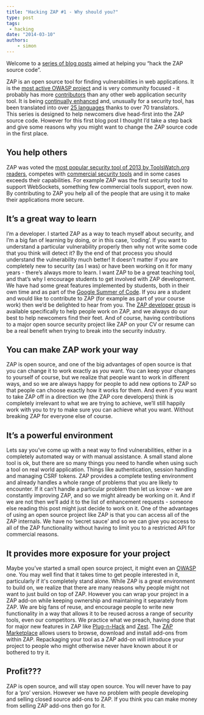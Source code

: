 ```yaml
---
title: "Hacking ZAP #1 - Why should you?"
type: post
tags:
 - hacking
date: "2014-03-10"
authors:
    - simon
---
```

Welcome to a [series of blog posts](https://github.com/zaproxy/zaproxy/wiki/Development#hacking-zap) aimed at
helping you “hack the ZAP source code”.  
  
ZAP is an open source tool for finding vulnerabilities in web applications. It is the [most active OWASP
project](https://www.openhub.net/orgs/OWASP) and is very community focused - it probably has more
[contributors](https://www.openhub.net/p/zaproxy/contributors/summary) than any other web application security tool. It is being [continually enhanced](https://www.openhub.net/p/zaproxy/commits/summary) and, unusually for a security tool, has been translated into over [25 languages](https://crowdin.com/project/owasp-zap) thanks to over 70 translators.  
This series is designed to help newcomers dive head-first into the ZAP source code. However for this first blog post I thought I’d take a step back and give some reasons why you might want to change the ZAP source code in the first place.

##  You help others

ZAP was voted the [most popular security tool of 2013 by ToolsWatch.org readers](https://www.toolswatch.org/2013/12/2013-top-security-tools-as-voted-by-toolswatch-org-readers/), competes with [commercial security tools](http://www.sectoolmarket.com/price-and-feature-comparison-of-web-application-scanners-unified-list.html) and in some cases exceeds their capabilities. For example ZAP was the first security tool to support WebSockets, something few commercial tools support, even now. By contributing to ZAP you help all of the people that are using it to make their applications more secure.

##  It’s a great way to learn

I’m a developer. I started ZAP as a way to teach myself about security, and I’m a big fan of learning by doing, or in this case, ‘coding’. If
you want to understand a particular vulnerability properly then why not write some code that you think will detect it? By the end of that
process you should understand the vulnerability much better! It doesn't matter if you are completely new to security (as I was) or have been
working on it for many years - there’s always more to learn. I want ZAP to be a great teaching tool, and that’s why I encourage students to get
involved with ZAP development. We have had some great features implemented by students, both in their own time and as part of the [Google Summer of Code](https://summerofcode.withgoogle.com/). If you are a student and would like to contribute to ZAP (for example as part of your course work)
then we’d be delighted to hear from you. The [ZAP developer group](https://groups.google.com/group/zaproxy-develop) is available specifically to
help people work on ZAP, and we always do our best to help newcomers find their feet. And of course, having contributions to a major open source
security project like ZAP on your CV or resume can be a real benefit when trying to break into the security industry.

##  You can make ZAP work your way

ZAP is open source, and one of the big advantages of open source is that you can change it to work exactly as _you_ want. You can keep your
changes to yourself of course, but we realize that people want to work in different ways, and so we are always happy for people to add new
options to ZAP so that people can choose exactly how it works for them. And even if you want to take ZAP off in a direction we (the ZAP core
developers) think is completely irrelevant to what we are trying to achieve, we’ll still happily work with you to try to make sure you can
achieve what you want. Without breaking ZAP for everyone else of course.

##  It’s a powerful environment

Lets say you’ve come up with a neat way to find vulnerabilities, either in a completely automated way or with manual assistance. A small stand
alone tool is ok, but there are so many things you need to handle when using such a tool on real world application. Things like authentication,
session handling and managing CSRF tokens. ZAP provides a complete testing environment and already handles a whole range of problems that you
are likely to encounter.  If it can’t handle a particular problem then let us know - we are constantly improving ZAP, and so we might already be
working on it. And if we are not then we’ll add it to the list of enhancement requests - someone else reading this post might just decide to
work on it. One of the advantages of using an open source project like ZAP is that you can access all of the ZAP internals. We have no ‘secret
sauce’ and so we can give you access to all of the ZAP functionality without having to limit you to a restricted API for commercial reasons.

##  It provides more exposure for your project

Maybe you’ve started a small open source project, it might even an [OWASP](https://owasp.org/) one. You may well find that it takes time to
get people interested in it, particularly if it's completely stand alone. While ZAP is a great environment to build on, we realize that there are
many reasons why people might not want to just build on top of ZAP. However you can wrap your project in a ZAP add-on while keeping ownership
and maintaining it separately from ZAP. We are big fans of reuse, and encourage people to write new functionality in a way that allows it to be
reused across a range of security tools, even our competitors. We practice what we preach, having done that for major new features in ZAP like
[Plug-n-Hack](https://developer.mozilla.org/en-US/docs/Plug-n-Hack) and [Zest](https://developer.mozilla.org/en-US/docs/zest). The [ZAP Marketplace](/addons/)
allows users to browse, download and install add-ons from within ZAP. Repackaging your tool as a ZAP add-on will introduce your
project to people who might otherwise never have known about it or bothered to try it.

##  Profit???

ZAP is open source, and will stay open source. You will never have to pay for a ‘pro’ version. However we have no problem with people developing
and selling closed source add-ons to ZAP. If you think you can make money from selling ZAP add-ons then go for it.  

